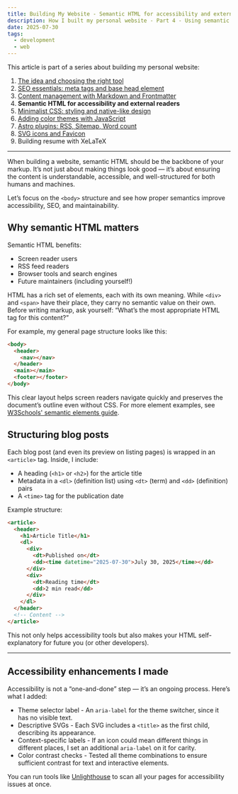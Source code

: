 ```yaml
---
title: Building My Website - Semantic HTML for accessibility and external readers (Part 4)
description: How I built my personal website - Part 4 - Using semantic HTML to improve accessibility, structure, and compatibility with external readers.
date: 2025-07-30
tags:
  - development
  - web
---
```


This article is part of a series about building my personal website:

1. [The idea and choosing the right tool](/posts/this-website/01-idea-and-choosing-tool)
2. [SEO essentials: meta tags and base head element](/posts/this-website/02-seo-meta-tags)
3. [Content management with Markdown and Frontmatter](/posts/this-website/03-markdown-and-frontmatter)
4. __Semantic HTML for accessibility and external readers__
5. [Minimalist CSS: styling and native-like design](/posts/this-website/05-minimal-css)
6. [Adding color themes with JavaScript](/posts/this-website/06-javascript)
7. [Astro plugins: RSS, Sitemap, Word count](/posts/this-website/07-astro-plugins)
8. [SVG icons and Favicon](/posts/this-website/08-icons-favicon)
9. Building resume with XeLaTeX

---

When building a website, semantic HTML should be the backbone of your markup.
It’s not just about making things look good — it’s about ensuring
the content is understandable, accessible, and well-structured
for both humans and machines.

Let’s focus on the `<body>` structure and see how proper semantics
improve accessibility, SEO, and maintainability.

## Why semantic HTML matters

Semantic HTML benefits:

- Screen reader users
- RSS feed readers
- Browser tools and search engines
- Future maintainers (including yourself!)

HTML has a rich set of elements, each with its own meaning.
While `<div>` and `<span>` have their place,
they carry no semantic value on their own.
Before writing markup, ask yourself:
“What’s the most appropriate HTML tag for this content?”

For example, my general page structure looks like this:

```html
<body>
  <header>
    <nav></nav>
  </header>
  <main></main>
  <footer></footer>
</body>
```

This clear layout helps screen readers navigate quickly
and preserves the document’s outline even without CSS.
For more element examples, see
[W3Schools' semantic elements guide](https://www.w3schools.com/html/html5_semantic_elements.asp).

## Structuring blog posts

Each blog post (and even its preview on listing pages)
is wrapped in an `<article>` tag.
Inside, I include:

- A heading (`<h1>` or `<h2>`) for the article title
- Metadata in a `<dl>` (definition list) using `<dt>` (term) and `<dd>` (definition) pairs
- A `<time>` tag for the publication date

Example structure:

```html
<article>
  <header>
    <h1>Article Title</h1>
    <dl>
      <div>
        <dt>Published on</dt>
        <dd><time datetime="2025-07-30">July 30, 2025</time></dd>
      </div>
      <div>
        <dt>Reading time</dt>
        <dd>2 min read</dd>
      </div>
    </dl>
  </header>
  <!-- Content -->
</article>
```

This not only helps accessibility tools but also makes your
HTML self-explanatory for future you (or other developers).

---

## Accessibility enhancements I made

Accessibility is not a “one-and-done” step — it’s an ongoing process.
Here’s what I added:

- Theme selector label - An `aria-label` for the theme switcher,
since it has no visible text.
- Descriptive SVGs - Each SVG includes a `<title>` as the first child,
describing its appearance.
- Context-specific labels - If an icon could mean different things in different places,
I set an additional `aria-label` on it for carity.
- Color contrast checks - Tested all theme combinations to ensure sufficient contrast
for text and interactive elements.

You can run tools like [Unlighthouse](https://unlighthouse.dev/)
to scan all your pages for accessibility issues at once.
